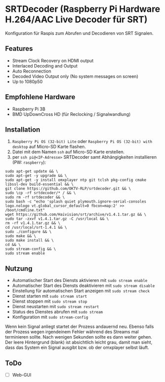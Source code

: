 # SRTDecoder (Raspberry Pi Hardware H.264/AAC Live Decoder für SRT)

Konfiguration für Raspis zum Abrufen und Decodieren von SRT Signalen.

## Features
- Stream Clock Recovery on HDMI output
- Interlaced Decoding and Output
- Auto Reconnection
- Decoded Video Output only (No system messages on screen)
- Up to 1080p50

## Empfohlene Hardware

-   Raspberry Pi 3B
-   BMD UpDownCross HD (für Reclocking / Signalwandlung)

## Installation

1. `Raspberry Pi OS (32-bit) Lite` oder `Raspberry Pi OS (32-bit) with desktop` auf Micro-SD Karte flashen.
2. Datei mit dem Namen `ssh` auf Micro-SD Karte erstellen.
3. per `ssh pi@<IP-Adresse>` SRTDecoder samt Abhängigkeiten installieren (PW: `raspberry`):
```
sudo apt-get update && \
sudo apt-get -y upgrade && \
sudo apt-get -y install omxplayer ntp git tclsh pkg-config cmake libssl-dev build-essential && \
git clone https://github.com/OKTV-RLP/srtdecoder.git && \
sudo \cp -rf srtdecoder/* / && \
sudo rm -rf srtdecoder && \
sudo bash -c "echo 'splash quiet plymouth.ignore-serial-consoles logo.nologo vt.global_cursor_default=0 fbcon=map:2' >> /boot/cmdline.txt"
wget https://github.com/Haivision/srt/archive/v1.4.1.tar.gz && \
sudo tar -zxvf v1.4.1.tar.gz -C /usr/local && \
rm -rf v1.4.1.tar.gz && \
cd /usr/local/srt-1.4.1 && \
sudo ./configure && \
sudo make && \
sudo make install && \
cd && \
sudo stream-config && \
sudo stream enable
```


## Nutzung

- Automatischer Start des Diensts aktivieren mit `sudo stream enable`
- Automatischer Start des Diensts deaktivieren mit `sudo stream disable`
- Einstellung für automatischen Start anzeigen mit `sudo stream check`
- Dienst starten mit `sudo stream start`
- Dienst stoppen mit `sudo stream stop`
- Dienst neustarten mit `sudo stream restart`
- Status des Dienstes abrufen mit `sudo stream`
- Konfiguration mit `sudo stream-config`

Wenn kein Signal anliegt startet der Prozess andauernd neu. Ebenso falls der Prozess wegen irgendeinem Fehler während des Streams mal terminieren sollte. Nach wenigen Sekunden sollte es dann weiter gehen.
Der leere Hintergrund (blank) ist absichtlich leicht grau, damit man sieht, dass das System ein Signal ausgibt bzw. ob der omxplayer selbst läuft.


## ToDo

- [ ] Web-GUI